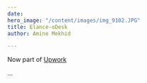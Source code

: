 ```yaml
---
date: 
hero_image: "/content/images/img_9102.JPG"
title: Elance-oDesk
author: Amine Mekhid

---
```

Now part of [Upwork](https://www.upwork.com/) 

...